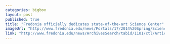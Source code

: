 ```yaml
---
categories: bigbox
layout: post
published: true
title: "Fredonia officially dedicates state-of-the-art Science Center"
imageUrl: "http://www.fredonia.edu/news/Portals/17/2014%20Spring/Science%20Center_DNA%20Splicing.jpg"
link: "http://www.fredonia.edu/news/ArchivesSearch/tabid/1101/ctl/ArticleView/mid/1878/articleId/5028/Fredonia_officially_dedicates_state-of-the-art_Science_Center.aspx"
---
```


